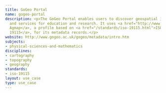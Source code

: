 ```yaml
---
title: GoGeo Portal
name: gogeo-portal
description: <p>The GoGeo Portal enables users to discover geospatial information
  and services for education and research. It uses <a href="http://www.gogeo.ac.uk/gogeo/metadata/agmap.htm">UK
  Agmap</a>, a profile based on <a href="/standards/iso-19115.html">ISO
  19115</a>, for its metadata records.</p>
website: http://www.gogeo.ac.uk/gogeo/metadata/intro.htm
subjects:
- physical-sciences-and-mathematics
disciplines:
- cartography
- topography
- geography
standards:
- iso-19115
layout: use_case
type: use_case
---
```


